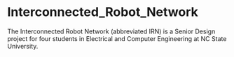 # Interconnected_Robot_Network
The Interconnected Robot Network (abbreviated IRN) is a Senior Design project for four students in Electrical and Computer Engineering at NC State University.

